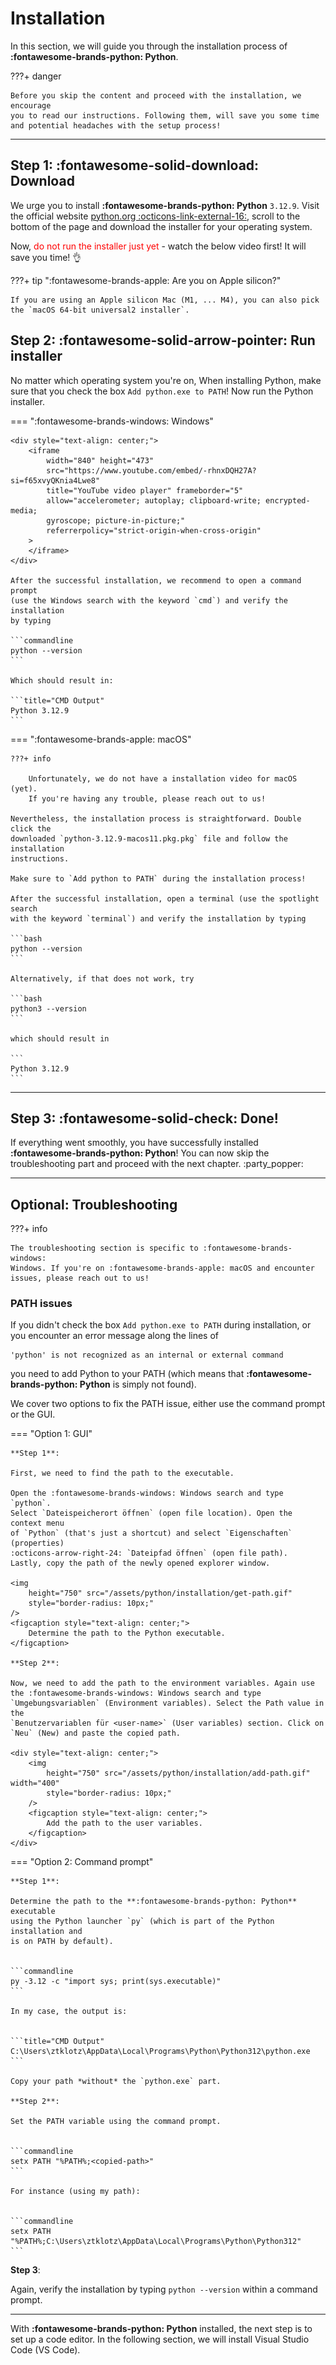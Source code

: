 # Installation

In this section, we will guide you through the installation process of
**:fontawesome-brands-python: Python**.

???+ danger

    Before you skip the content and proceed with the installation, we encourage
    you to read our instructions. Following them, will save you some time
    and potential headaches with the setup process!

---

## Step 1: :fontawesome-solid-download: Download

We urge you to install **:fontawesome-brands-python: Python** `3.12.9`. 
Visit the official website [python.org :octicons-link-external-16:](https://www.python.org/downloads/release/python-3129/), 
scroll to the bottom of the page and download the installer for your operating 
system.

Now, <span style="color:red">do not run the installer just yet</span> - watch 
the below video first! It will save you time! :ok_hand:

???+ tip ":fontawesome-brands-apple: Are you on Apple silicon?"

    If you are using an Apple silicon Mac (M1, ... M4), you can also pick 
    the `macOS 64-bit universal2 installer`.

## Step 2: :fontawesome-solid-arrow-pointer: Run installer

No matter which operating system you're on, When installing Python, make sure 
that you check the box `Add python.exe to PATH`!
Now run the Python installer.

=== ":fontawesome-brands-windows: Windows"

    <div style="text-align: center;">
        <iframe 
            width="840" height="473" 
            src="https://www.youtube.com/embed/-rhnxDQH27A?si=f65xvyQKnia4Lwe8" 
            title="YouTube video player" frameborder="5" 
            allow="accelerometer; autoplay; clipboard-write; encrypted-media; 
            gyroscope; picture-in-picture;" 
            referrerpolicy="strict-origin-when-cross-origin"
        >
        </iframe>
    </div>

    After the successful installation, we recommend to open a command prompt
    (use the Windows search with the keyword `cmd`) and verify the installation
    by typing 

    ```commandline
    python --version
    ```

    Which should result in:
    
    ```title="CMD Output"
    Python 3.12.9
    ```

=== ":fontawesome-brands-apple: macOS"
    
    ???+ info

        Unfortunately, we do not have a installation video for macOS (yet). 
        If you're having any trouble, please reach out to us!

    Nevertheless, the installation process is straightforward. Double click the
    downloaded `python-3.12.9-macos11.pkg.pkg` file and follow the installation
    instructions.

    Make sure to `Add python to PATH` during the installation process!

    After the successful installation, open a terminal (use the spotlight search
    with the keyword `terminal`) and verify the installation by typing 

    ```bash
    python --version
    ```
    
    Alternatively, if that does not work, try 

    ```bash
    python3 --version
    ```

    which should result in
    
    ```
    Python 3.12.9
    ```

---

## Step 3: :fontawesome-solid-check: Done!

If everything went smoothly, you have successfully installed 
**:fontawesome-brands-python: Python**! You can now skip the 
troubleshooting part and proceed with the next chapter. :party_popper:

---

## Optional: Troubleshooting

???+ info

    The troubleshooting section is specific to :fontawesome-brands-windows:
    Windows. If you're on :fontawesome-brands-apple: macOS and encounter 
    issues, please reach out to us!

### PATH issues

If you didn't check the box `Add python.exe to PATH` during 
installation, or you encounter an error message along the lines of 

```commandline
'python' is not recognized as an internal or external command
```

you need to add Python to your PATH (which means that
**:fontawesome-brands-python: Python** is simply not found).

We cover two options to fix the PATH issue, either use the command prompt 
or the GUI.

=== "Option 1: GUI"

    **Step 1**:
    
    First, we need to find the path to the executable. 
    
    Open the :fontawesome-brands-windows: Windows search and type `python`.
    Select `Dateispeicherort öffnen` (open file location). Open the context menu
    of `Python` (that's just a shortcut) and select `Eigenschaften` (properties)
    :octicons-arrow-right-24: `Dateipfad öffnen` (open file path). 
    Lastly, copy the path of the newly opened explorer window.
    
    <img
        height="750" src="/assets/python/installation/get-path.gif"
        style="border-radius: 10px;"
    />
    <figcaption style="text-align: center;">
        Determine the path to the Python executable.
    </figcaption>
    
    **Step 2**:
    
    Now, we need to add the path to the environment variables. Again use 
    the :fontawesome-brands-windows: Windows search and type 
    `Umgebungsvariablen` (Environment variables). Select the Path value in the 
    `Benutzervariablen für <user-name>` (User variables) section. Click on 
    `Neu` (New) and paste the copied path.
    
    <div style="text-align: center;">
        <img
            height="750" src="/assets/python/installation/add-path.gif" width="400" 
            style="border-radius: 10px;"
        />
        <figcaption style="text-align: center;">
            Add the path to the user variables.
        </figcaption>
    </div>

=== "Option 2: Command prompt"

    **Step 1**:

    Determine the path to the **:fontawesome-brands-python: Python** executable 
    using the Python launcher `py` (which is part of the Python installation and 
    is on PATH by default).

    
    ```commandline
    py -3.12 -c "import sys; print(sys.executable)"
    ```
    
    In my case, the output is:

    
    ```title="CMD Output"
    C:\Users\ztklotz\AppData\Local\Programs\Python\Python312\python.exe
    ```
    
    Copy your path *without* the `python.exe` part.
    
    **Step 2**:
    
    Set the PATH variable using the command prompt.

    
    ```commandline
    setx PATH "%PATH%;<copied-path>"
    ```
    
    For instance (using my path):

    
    ```commandline
    setx PATH "%PATH%;C:\Users\ztklotz\AppData\Local\Programs\Python\Python312"
    ```

**Step 3**:

Again, verify the installation by typing `python --version` within a command 
prompt.

---

With **:fontawesome-brands-python: Python** installed, the next step is to set
up a code editor. In the following section, we will install Visual Studio Code
(VS Code).
